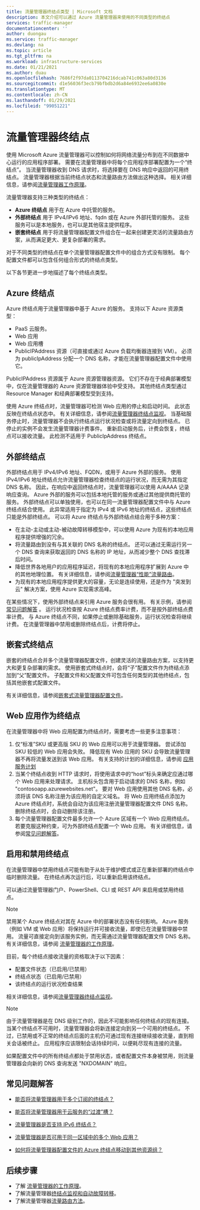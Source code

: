 ```yaml
---
title: 流量管理器终结点类型 | Microsoft 文档
description: 本文介绍可以通过 Azure 流量管理器来使用的不同类型的终结点
services: traffic-manager
documentationcenter: ''
author: duongau
ms.service: traffic-manager
ms.devlang: na
ms.topic: article
ms.tgt_pltfrm: na
ms.workload: infrastructure-services
ms.date: 01/21/2021
ms.author: duau
ms.openlocfilehash: 7686f2f97da0113704216dcab741c063a80d3136
ms.sourcegitcommit: d1e56036f3ecb79bfbdb2d6a84e6932ee6a0830e
ms.translationtype: MT
ms.contentlocale: zh-CN
ms.lasthandoff: 01/29/2021
ms.locfileid: "99051221"
---
```

# <a name="traffic-manager-endpoints"></a>流量管理器终结点

使用 Microsoft Azure 流量管理器可以控制如何将网络流量分布到在不同数据中心运行的应用程序部署。 需要在流量管理器中将每个应用程序部署配置为一个“终结点”。 当流量管理器收到 DNS 请求时，将选择要在 DNS 响应中返回的可用终结点。 流量管理器根据当前终结点状态和流量路由方法做出这种选择。 相关详细信息，请参阅[流量管理器工作原理](traffic-manager-how-it-works.md)。

流量管理器支持三种类型的终结点：

* **Azure 终结点** 用于在 Azure 中托管的服务。
* **外部终结点** 用于 IPv4/IPv6 地址、fqdn 或在 Azure 外部托管的服务。 这些服务可以是本地服务，也可以是其他宿主提供程序。
* **嵌套终结点** 用于将流量管理器配置文件组合在一起来创建更灵活的流量路由方案，从而满足更大、更复杂部署的需求。

对于不同类型的终结点在单个流量管理器配置文件中的组合方式没有限制。 每个配置文件都可以包含任何组合形式的终结点类型。

以下各节更进一步地描述了每个终结点类型。

## <a name="azure-endpoints"></a>Azure 终结点

Azure 终结点用于流量管理器中基于 Azure 的服务。 支持以下 Azure 资源类型：

* PaaS 云服务。
* Web 应用
* Web 应用槽
* PublicIPAddress 资源（可直接或通过 Azure 负载均衡器连接到 VM）。 必须为 publicIpAddress 分配一个 DNS 名称，才能在流量管理器配置文件中使用它。

PublicIPAddress 资源属于 Azure 资源管理器资源。 它们不存在于经典部署模型中，仅在流量管理器的 Azure 资源管理器体验中受支持。 其他终结点类型通过 Resource Manager 和经典部署模型受到支持。

使用 Azure 终结点时，流量管理器可检测 Web 应用的停止和启动时间。 此状态反映在终结点状态中。 有关详细信息，请参阅[流量管理器终结点监视](traffic-manager-monitoring.md#endpoint-and-profile-status)。 当基础服务停止时，流量管理器不会执行终结点运行状况检查或将流量定向到终结点。 已停止的实例不会发生流量管理器计费事件。 重新启动服务后，计费会恢复，终结点可以接收流量。 此检测不适用于 PublicIpAddress 终结点。

## <a name="external-endpoints"></a>外部终结点

外部终结点用于 IPv4/IPv6 地址、FQDN，或用于 Azure 外部的服务。 使用 IPv4/IPv6 地址终结点允许流量管理器检查终结点的运行状况，而无需为其指定 DNS 名称。 因此，在响应中返回终结点时，流量管理器可以使用 A/AAAA 记录响应查询。 Azure 外部的服务可以包括本地托管的服务或通过其他提供商托管的服务。 外部终结点可以单独使用，也可以在同一流量管理器配置文件中与 Azure 终结点结合使用。 此异常适用于指定为 IPv4 或 IPv6 地址的终结点，这些终结点只能是外部终结点。 可以将 Azure 终结点与外部终结点结合用于多种方案：

* 在主动-主动或主动-被动故障转移模型中，可以使用 Azure 为现有的本地应用程序提供增强的冗余。 
* 将流量路由到没有与其关联的 DNS 名称的终结点。 还可以通过无需运行另一个 DNS 查询来获取返回的 DNS 名称的 IP 地址，从而减少整个 DNS 查找滞后时间。
* 降低世界各地用户的应用程序延迟，将现有的本地应用程序扩展到 Azure 中的其他地理位置。 有关详细信息，请参阅[流量管理器“性能”流量路由](traffic-manager-routing-methods.md#performance)。
* 为现有的本地应用程序提供更大的容量，无论是连续使用，还是作为 "突发到云" 解决方案，使用 Azure 实现需求高峰。

在某些情况下，使用外部终结点来引用 Azure 服务会很有用。 有关示例，请参阅 [常见问题解答](traffic-manager-faqs.md#traffic-manager-endpoints) 。 运行状况检查按 Azure 终结点费率计费，而不是按外部终结点费率计费。 与 Azure 终结点不同，如果停止或删除基础服务，运行状况检查将继续计费。 在流量管理器中禁用或删除终结点后，计费将停止。

## <a name="nested-endpoints"></a>嵌套式终结点

嵌套的终结点合并多个流量管理器配置文件，创建灵活的流量路由方案，以支持更大和更复杂部署的需求。 使用嵌套式终结点时，会将“子”配置文件作为终结点添加到“父”配置文件。 子配置文件和父配置文件可包含任何类型的其他终结点，包括其他嵌套式配置文件。 

有关详细信息，请参阅[嵌套式流量管理器配置文件](traffic-manager-nested-profiles.md)。

## <a name="web-apps-as-endpoints"></a>Web 应用作为终结点

在流量管理器中将 Web 应用配置为终结点时，需要考虑一些更多注意事项：

1. 仅“标准”SKU 或更高版 SKU 的 Web 应用可以用于流量管理器。 尝试添加 SKU 较低的 Web 应用会失败。 降低现有 Web 应用的 SKU 会导致流量管理器不再将流量发送到该 Web 应用。 有关支持的计划的详细信息，请参阅 [应用服务计划](https://azure.microsoft.com/pricing/details/app-service/plans/)
2. 当某个终结点收到 HTTP 请求时，将使用请求中的“host”标头来确定应通过哪个 Web 应用来处理请求。 主机标头包含用于启动请求的 DNS 名称，例如 "contosoapp.azurewebsites.net"。 要对 Web 应用使用其他 DNS 名称，必须将该 DNS 名称注册为该应用的自定义域名。 将 Web 应用终结点添加为 Azure 终结点时，系统会自动为该应用注册流量管理器配置文件 DNS 名称。 删除终结点时，会自动删除该注册。
3. 每个流量管理器配置文件最多允许一个 Azure 区域有一个 Web 应用终结点。 若要克服这种约束，可为外部终结点配置一个 Web 应用。 有关详细信息，请参阅[常见问题解答](traffic-manager-faqs.md#traffic-manager-endpoints)。

## <a name="enabling-and-disabling-endpoints"></a>启用和禁用终结点

在流量管理器中禁用终结点可能有助于从处于维护模式或正在重新部署的终结点中临时删除流量。 在终结点再次运行后，可以重新启用该终结点。

可以通过流量管理器门户、PowerShell、CLI 或 REST API 来启用或禁用终结点。

> [!NOTE]
> 禁用某个 Azure 终结点对其在 Azure 中的部署状态没有任何影响。 Azure 服务（例如 VM 或 Web 应用）将保持运行并可接收流量，即使已在流量管理器中禁用。 流量可直接定向到该服务实例，而无需通过流量管理器配置文件 DNS 名称。 有关详细信息，请参阅 [流量管理器的工作原理](traffic-manager-how-it-works.md)。

目前，每个终结点接收流量的资格取决于以下因素：

* 配置文件状态（已启用/已禁用）
* 终结点状态（已启用/已禁用）
* 该终结点的运行状况检查结果

相关详细信息，请参阅[流量管理器终结点监视](traffic-manager-monitoring.md#endpoint-and-profile-status)。

> [!NOTE]
> 由于流量管理器是在 DNS 级别工作的，因此不可能影响任何终结点的现有连接。 当某个终结点不可用时，流量管理器会将新连接定向到另一个可用的终结点。 不过，已禁用或不正常的终结点后面的主机仍可通过现有连接继续接收流量，直到相关会话被终止。 应用程序应该限制会话持续时间，以便耗尽现有连接的流量。

如果配置文件中的所有终结点都处于禁用状态，或者配置文件本身被禁用，则流量管理器会向新的 DNS 查询发送 "NXDOMAIN" 响应。

## <a name="faqs"></a>常见问题解答

* [能否将流量管理器用于多个订阅的终结点？](./traffic-manager-faqs.md#can-i-use-traffic-manager-with-endpoints-from-multiple-subscriptions)

* [能否将流量管理器用于云服务的“过渡”槽？](./traffic-manager-faqs.md#can-i-use-traffic-manager-with-cloud-service-staging-slots)

* [流量管理器是否支持 IPv6 终结点？](./traffic-manager-faqs.md#does-traffic-manager-support-ipv6-endpoints)

* [流量管理器是否可用于同一区域中的多个 Web 应用？](./traffic-manager-faqs.md#can-i-use-traffic-manager-with-more-than-one-web-app-in-the-same-region)

* [如何将流量管理器配置文件的 Azure 终结点移动到其他资源组？](./traffic-manager-faqs.md#how-do-i-move-my-traffic-manager-profiles-azure-endpoints-to-a-different-resource-group-or-subscription)

## <a name="next-steps"></a>后续步骤

* 了解 [流量管理器的工作原理](traffic-manager-how-it-works.md)。
* 了解流量管理器[终结点监视和自动故障转移](traffic-manager-monitoring.md)。
* 了解流量管理器[流量路由方法](traffic-manager-routing-methods.md)。